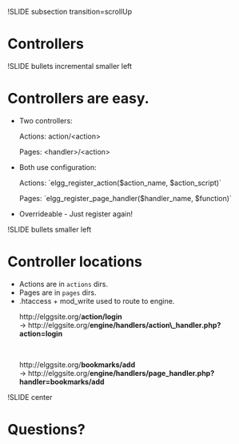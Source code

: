 !SLIDE subsection transition=scrollUp
# Controllers

!SLIDE bullets incremental smaller left
# Controllers are easy.
* Two controllers:
	<p class="pll">Actions: action/&lt;action&gt;</p>
	<p class="pll">Pages: &lt;handler&gt;/&lt;action&gt;</p>
* Both use configuration:
	<p class="pll">Actions: `elgg_register_action($action_name, $action_script)`</p>
	<p class="pll">Pages: `elgg_register_page_handler($handler_name, $function)`</p>
* Overrideable - Just register again!

!SLIDE bullets smaller left
# Controller locations
* Actions are in `actions` dirs.
* Pages are in `pages` dirs.
* .htaccess + mod\_write used to route to engine.
	<p class="pll">http://elggsite.org/<strong>action/login</strong><br />
	-> http://elggsite.org/<strong>engine/handlers/action\_handler.php?action=login</strong></p>
	<br />
	<p class="pll">http://elggsite.org/<strong>bookmarks/add</strong><br />
	-> http://elggsite.org/<strong>engine/handlers/page_handler.php?handler=bookmarks/add</strong></p>

!SLIDE center
# Questions?